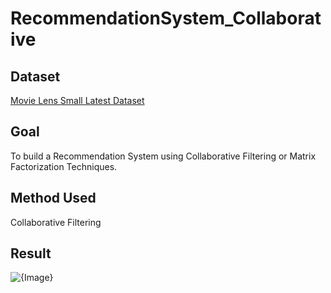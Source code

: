 # RecommendationSystem_Collaborative

## Dataset
[Movie Lens Small Latest Dataset](https://www.kaggle.com/datasets/shubhammehta21/movie-lens-small-latest-dataset)

## Goal
To build a Recommendation System using Collaborative Filtering or Matrix Factorization Techniques.

## Method Used
Collaborative Filtering

## Result
![{Image}](https://github.com/user-attachments/assets/bbdb3318-c769-4100-86c9-6cfffbcf66be)

